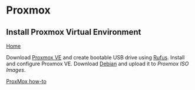 # Proxmox
## Install Proxmox Virtual Environment
  
<p align="left">
  <a href="https://github.com/vdarkobar/Home_Cloud#small-home-cloud">Home</a>
</p>  
  
  
  Download <a href="https://www.proxmox.com/de/proxmox-ve">Proxmox VE</a> and create bootable USB drive using <a href="http://rufus.ie/">Rufus</a>. Install and configure Proxmox VE. Download <a href="https://www.debian.org/index.html">Debian</a> and upload it to *Proxmox ISO Images*.
  
 <p align="left">
  <a href="https://github.com/vdarkobar/shared/blob/main/ProxMoxHowTo.md">ProxMox how-to</a>
</p>  
